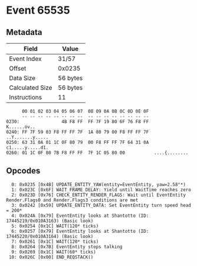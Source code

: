 # Event 65535

## Metadata

| Field           | Value    |
|-----------------|----------|
| Event Index     | 31/57    |
| Offset          | 0x0235   |
| Data Size       | 56 bytes |
| Calculated Size | 56 bytes |
| Instructions    | 11       |

```
      00 01 02 03 04 05 06 07  08 09 0A 0B 0C 0D 0E 0F
      -- -- -- -- -- -- -- --  -- -- -- -- -- -- -- --
0230:                4B F8 FF  FF 7F 19 80 6F 76 F8 FF       K......ov..
0240: FF 7F 59 03 F8 FF FF 7F  1A 80 79 00 F8 FF FF 7F  ..Y.......y.....
0250: 63 31 0A 01 1C 0F 80 79  00 F8 FF FF 7F 64 31 0A  c1.....y.....d1.
0260: 01 1C 0F 80 7B F8 FF FF  7F 1C 05 80 00           ....{........   
```

## Opcodes

```
  0: 0x0235 [0x4B] UPDATE_ENTITY_YAW(entity=EventEntity, yaw=2.58°*)
  1: 0x023C [0x6F] WAIT_FRAME_DELAY: Yield until WaitTime reaches zero
  2: 0x023D [0x76] CHECK_ENTITY_RENDER_FLAGS: Wait until EventEntity Render.Flags0 and Render.Flags3 conditions are met
  3: 0x0242 [0x59] UPDATE_ENTITY_DATA: Set EventEntity turn speed head = 200*
  4: 0x024A [0x79] EventEntity looks at Shantotto (ID: 17445219/0x010A3163) (Basic look)
  5: 0x0254 [0x1C] WAIT(120* ticks)
  6: 0x0257 [0x79] EventEntity looks at Shantotto (ID: 17445220/0x010A3164) (Basic look)
  7: 0x0261 [0x1C] WAIT(120* ticks)
  8: 0x0264 [0x7B] EventEntity stops talking
  9: 0x0269 [0x1C] WAIT(60* ticks)
 10: 0x026C [0x00] END_REQSTACK()
```
